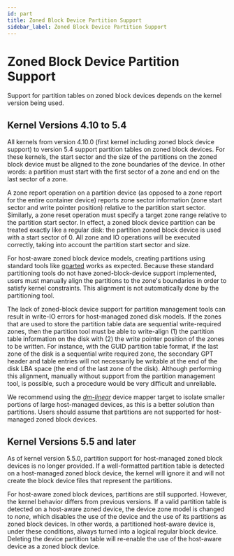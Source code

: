 ```yaml
---
id: part
title: Zoned Block Device Partition Support
sidebar_label: Zoned Block Device Partition Support
---
```


# Zoned Block Device Partition Support

Support for partition tables on zoned block devices depends on the kernel
version being used.

## Kernel Versions 4.10 to 5.4

All kernels from version 4.10.0 (first kernel including zoned block
device support) to version 5.4 support partition tables on zoned block
devices. For these kernels, the start sector and the size of the partitions on
the zoned block device must be aligned to the zone boundaries of the device.
In other words: a partition must start with the first sector of a zone and end
on the last sector of a zone.

A zone report operation on a partition device (as opposed to a zone report for
the entire container device) reports zone sector information (zone start
sector and write pointer position) relative to the partition start sector.
Similarly, a zone reset operation must specify a target zone range relative to
the partition start sector. In effect, a zoned block device partition can be
treated exactly like a regular disk: the partition zoned block device is used
with a start sector of 0. All zone and IO operations will be executed
correctly, taking into account the partition start sector and size.

For host-aware zoned block device models, creating partitions using standard
tools like <a href="https://gparted.org" target="_blank">gparted</a> works as
expected. Because these standard partitioning tools do not have
zoned-block-device support implemented, users must manually align the partitions
to the zone's boundaries in order to satisfy kernel constraints. This alignment
is not automatically done by the partitioning tool.

The lack of zoned-block device support for partition management tools
can result in write-IO errors for host-managed zoned disk models. If the zones
that are used to store the partition table data are sequential write-required
zones, then the partition tool must be able to write-align (1) the partition
table information on the disk with (2) the write pointer position of the zones
to be written. For instance, with the GUID partition table format, if the last
zone of the disk is a sequential write required zone, the secondary GPT header
and table entries will not necessarily be writable at the end of the disk LBA
space (the end of the last zone of the disk). Although performing this
alignment, manually without support from the partition management tool, is
possible, such a procedure would be very difficult and unreliable.

We recommend using the [*dm-linear*](/docs/linux/dm#dm-linear) device mapper
target to isolate smaller portions of large host-managed devices, as this is
a better solution than partitions. Users should assume that partitions are
not supported for host-managed zoned block devices.

## Kernel Versions 5.5 and later

As of kernel version 5.5.0, partition support for host-managed zoned
block devices is no longer provided. If a well-formatted partition table is
detected on a host-managed zoned block device, the kernel will ignore it and
will not create the block device files that represent the partitions.

For host-aware zoned block devices, partitions are still supported. However,
the kernel behavior differs from previous versions. If a valid partition table
is detected on a host-aware zoned device, the device zone model is changed to
*none*, which disables the use of the device and the use of its partitions as
zoned block devices. In other words, a partitioned host-aware device is, under
these conditions, always turned into a logical regular block device. Deleting
the device partition table will re-enable the use of the host-aware device as
a zoned block device.
